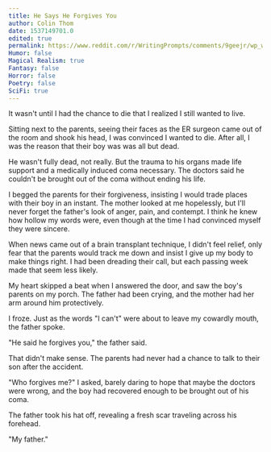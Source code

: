 ```yaml
---
title: He Says He Forgives You
author: Colin Thom
date: 1537149701.0
edited: true
permalink: https://www.reddit.com/r/WritingPrompts/comments/9geejr/wp_while_driving_you_hit_and_kill_a_boy_you_feel/
Humor: false
Magical Realism: true
Fantasy: false
Horror: false
Poetry: false
SciFi: true
---
```

It wasn't until I had the chance to die that I realized I still wanted to live.

Sitting next to the parents, seeing their faces as the ER surgeon came out of the room and shook his head, I was convinced I wanted to die. After all, I was the reason that their boy was was all but dead.

He wasn't fully dead, not really. But the trauma to his organs made life support and a medically induced coma necessary. The doctors said he couldn't be brought out of the coma without ending his life.

I begged the parents for their forgiveness, insisting I would trade places with their boy in an instant. The mother looked at me hopelessly, but I'll never forget the father's look of anger, pain, and contempt. I think he knew how hollow my words were, even though at the time I had convinced myself they were sincere.

When news came out of a brain transplant technique, I didn't feel relief, only fear that the parents would track me down and insist I give up my body to make things right. I had been dreading their call, but each passing week made that seem less likely.

My heart skipped a beat when I answered the door, and saw the boy's parents on my porch. The father had been crying, and the mother had her arm around him protectively.

I froze. Just as the words "I can't" were about to leave my cowardly mouth, the father spoke.

"He said he forgives you," the father said.

That didn't make sense. The parents had never had a chance to talk to their son after the accident.

"Who forgives me?" I asked, barely daring to hope that maybe the doctors were wrong, and the boy had recovered enough to be brought out of his coma.

The father took his hat off, revealing a fresh scar traveling across his forehead.

"My father."
